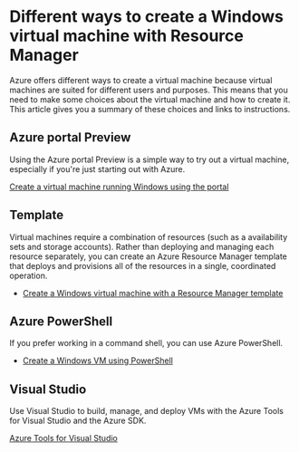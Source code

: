 <properties
	pageTitle="Different ways to create a Windows VM | Azure"
	description="Lists the different ways to create a Windows virtual machine with Resource Manager."
	services="virtual-machines-windows"
	documentationCenter=""
	authors="cynthn"
	manager="timlt"
	editor=""
	tags="azure-resource-manager"/>

<tags
	ms.service="virtual-machines-windows"
	ms.date="07/06/2016"
	wacn.date=""/>

# Different ways to create a Windows virtual machine with Resource Manager

Azure offers different ways to create a virtual machine because virtual machines are suited for different users and purposes. This means that you need to make some choices about the virtual machine and how to create it. This article gives you a summary of these choices and links to instructions.

## Azure portal Preview

Using the Azure portal Preview is a simple way to try out a virtual machine, especially if you're just starting out with Azure. 

[Create a virtual machine running Windows using the portal](/documentation/articles/virtual-machines-windows-hero-tutorial/)

## Template

Virtual machines require a combination of resources (such as a availability sets and storage accounts). Rather than deploying and managing each resource separately, you can create an Azure Resource Manager template that deploys and provisions all of the resources in a single, coordinated operation.

- [Create a Windows virtual machine with a Resource Manager template](/documentation/articles/virtual-machines-windows-ps-template/)


## Azure PowerShell

If you prefer working in a command shell, you can use Azure PowerShell.

- [Create a Windows VM using PowerShell](/documentation/articles/virtual-machines-windows-ps-create/)


## Visual Studio

Use Visual Studio to build, manage, and deploy VMs with the Azure Tools for Visual Studio and the Azure SDK.

[Azure Tools for Visual Studio](https://www.visualstudio.com/features/azure-tools-vs)

